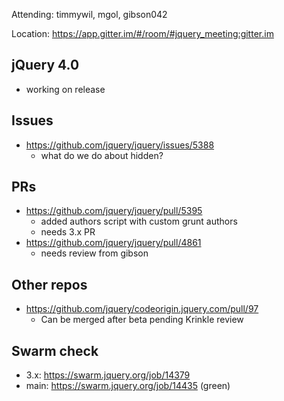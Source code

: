 Attending: timmywil, mgol, gibson042

Location: https://app.gitter.im/#/room/#jquery_meeting:gitter.im

## jQuery 4.0
* working on release

## Issues
* https://github.com/jquery/jquery/issues/5388 
	- what do we do about hidden?

## PRs
* https://github.com/jquery/jquery/pull/5395 
	- added authors script with custom grunt authors
	- needs 3.x PR
* https://github.com/jquery/jquery/pull/4861 
	- needs review from gibson

## Other repos
* https://github.com/jquery/codeorigin.jquery.com/pull/97 
	- Can be merged after beta pending Krinkle review

## Swarm check
* 3.x: https://swarm.jquery.org/job/14379
* main: https://swarm.jquery.org/job/14435 (green)
